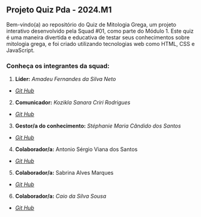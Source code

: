 ## Projeto Quiz Pda - 2024.M1
Bem-vindo(a) ao repositório do Quiz de Mitologia Grega, um projeto interativo desenvolvido pela Squad #01, como parte do Módulo 1. Este quiz é uma maneira divertida e educativa de testar seus conhecimentos sobre mitologia grega, e foi criado utilizando tecnologias web como HTML, CSS e JavaScript.

### Conheça os integrantes da squad:
1. **Líder:** _Amadeu Fernandes da Silva Neto_
- _[Git Hub](https://github.com/Amadeudev)_
2. **Comunicador:** _Kozikla Sanara Criri Rodrigues_
- _[Git Hub](#)_
3. **Gestor/a do conhecimento:** _Stéphanie Maria Cândido dos Santos_
- _[Git Hub](https://github.com/ste-coding)_
4. **Colaborador/a:** Antonio Sérgio Viana dos Santos
- _[Git Hub](https://github.com/web-development-ser)_
5. **Colaborador/a:** Sabrina Alves Marques
- _[Git Hub](https://github.com/Sabrina-Marks)_
6. **Colaborador/a:** _Caio da Silva Sousa_
- _[Git Hub](#)_
